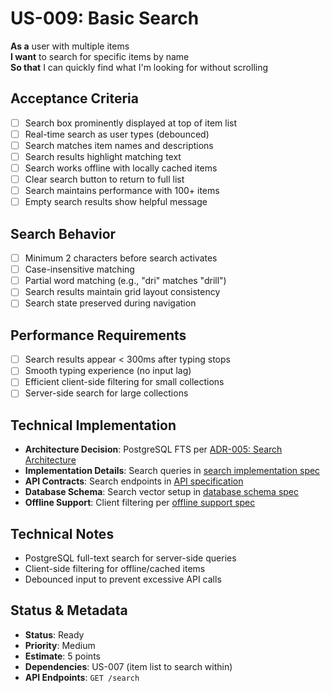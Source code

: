 # US-009: Basic Search

**As a** user with multiple items  
**I want** to search for specific items by name  
**So that** I can quickly find what I'm looking for without scrolling

## Acceptance Criteria

- [ ] Search box prominently displayed at top of item list
- [ ] Real-time search as user types (debounced)
- [ ] Search matches item names and descriptions
- [ ] Search results highlight matching text
- [ ] Search works offline with locally cached items
- [ ] Clear search button to return to full list
- [ ] Search maintains performance with 100+ items
- [ ] Empty search results show helpful message

## Search Behavior

- [ ] Minimum 2 characters before search activates
- [ ] Case-insensitive matching
- [ ] Partial word matching (e.g., "dri" matches "drill")
- [ ] Search results maintain grid layout consistency
- [ ] Search state preserved during navigation

## Performance Requirements

- [ ] Search results appear < 300ms after typing stops
- [ ] Smooth typing experience (no input lag)
- [ ] Efficient client-side filtering for small collections
- [ ] Server-side search for large collections

## Technical Implementation

- **Architecture Decision**: PostgreSQL FTS per [ADR-005: Search Architecture](../../architecture/technical-decisions/adr-005-search-architecture.md)
- **Implementation Details**: Search queries in [search implementation spec](../../architecture/implementation-specs/search.md)
- **API Contracts**: Search endpoints in [API specification](../../architecture/implementation-specs/api-specification.md#search)
- **Database Schema**: Search vector setup in [database schema spec](../../architecture/implementation-specs/database-schema.md)
- **Offline Support**: Client filtering per [offline support spec](../../architecture/implementation-specs/offline-support.md)

## Technical Notes

- PostgreSQL full-text search for server-side queries
- Client-side filtering for offline/cached items
- Debounced input to prevent excessive API calls

## Status & Metadata

- **Status**: Ready
- **Priority**: Medium
- **Estimate**: 5 points
- **Dependencies**: US-007 (item list to search within)
- **API Endpoints**: `GET /search`
